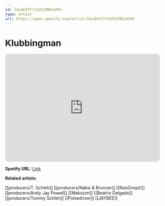 ```yaml
---
id: 7aLdm3fTrtk2XiP0GJeFHl
type: artist
url: https://open.spotify.com/artist/7aLdm3fTrtk2XiP0GJeFHl
---
```

# Klubbingman

<iframe style="border-radius:12px" src="https://open.spotify.com/embed/artist/7aLdm3fTrtk2XiP0GJeFHl" width="100%" height="352" frameBorder="0" allowfullscreen="" allow="autoplay; clipboard-write; encrypted-media; fullscreen; picture-in-picture" loading="lazy"></iframe>

**Spotify URL:** [Link](https://open.spotify.com/artist/7aLdm3fTrtk2XiP0GJeFHl)

**Related artists:**

[[producers/T. Schleh]]
[[producers/Naksi & Brunner]]
[[RainDropz!]]
[[producers/Andy Jay Powell]]
[[Makszim]]
[[Beatrix Delgado]]
[[producers/Tommy Schleh]]
[[Pulsedriver]]
[[JAYBEE]]
